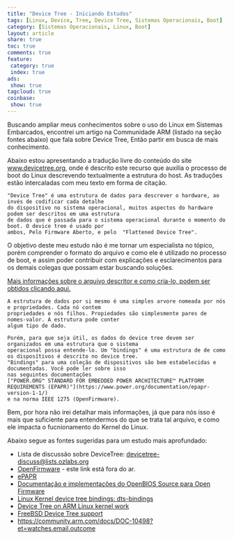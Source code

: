```yaml
---
title: "Device Tree - Iniciando Estudos" 
tags: [Linux, Device, Tree, Device Tree, Sistemas Operacionais, Boot]
category: [Sistemas Operacionais, Linux, Boot]
layout: article
share: true
toc: true
comments: true
feature:
 category: true
 index: true
ads: 
 show: true
tagcloud: true
coinbase:
 show: true
---
```

Buscando ampliar meus conhecimentos sobre o uso do Linux em Sistemas Embarcados, 
encontrei um artigo na Communidade ARM (listado na seção fontes abaixo) que fala sobre Device Tree, 
Então partir em busca de mais conhecimento.

<!--more-->

Abaixo estou apresentando a tradução livre do conteúdo do site www.devicetree.org, onde é 
descrito este recurso que auxilia o processo de boot do Linux descrevendo textualmente a estrutura
do host. As traduções estão intercaladas com meu texto em forma de citação.

    "Device Tree" é uma estrutura de dados para descrever o hardware, ao invés de codificar cada detalhe 
    do dispositivo no sistema operacional, muitos aspectos do hardware podem ser descritos em uma estrutura
    de dados que é passada para o sistema operacional durante o momento do boot. O device tree é usado por 
    ambos, Pelo Firmware Aberto, e pelo  "Flattened Device Tree".

O objetivo deste meu estudo não é me tornar um especialista no tópico, porém comprender o formato do arquivo
e como ele é utilizado no processo de boot, e assim poder contribuir com explicações e esclarecimentos para
os demais colegas que possam estar buscando soluções.

[Mais informações sobre o arquivo descritor e como cria-lo, podem ser obtidos clicando aqui.](http://www.devicetree.org/Device_Tree_Usage)

    A estrutura de dados por si mesmo é uma simples arvore nomeada por nós e propriedades. Cada nó contem 
    propriedades e nós filhos. Propiedades são simplesmente pares de nomes-valor. A estrutura pode conter 
    algum tipo de dado.

    Porém, para que seja útil, os dados do device tree devem ser organizados em uma estrutura que o sistema
    operacional possa entende-lo. Um "bindings" é uma estrutura de de como os disposítivos é descrito no device tree.
    "Bindings" para uma coleção de dispositivos são bem estabelecidas e documentadas. Você pode ler sobre isso
    nas seguintes documentações 
    ["POWER.ORG™ STANDARD FOR EMBEDDED POWER ARCHITECTURE™ PLATFORM REQUIREMENTS (EPAPR)"](https://www.power.org/documentation/epapr-version-1-1/)
    e na norma IEEE 1275 (OpenFirmware).

Bem, por hora não irei detalhar mais informações, já que para nós isso é mais que suficiente para entendermos
do que se trata tal arquivo, e como ele impacta o fucnionamento do Kernel do Linux.

Abaixo segue as fontes sugeridas para um estudo mais aprofundado:

  * Lista de discussão sobre DeviceTree: devicetree-discuss@lists.ozlabs.org
  * [OpenFirmware](http://playground.sun.com/1275/home.html) - este link está fora do ar.
  * [ePAPR](http://www.power.org/resources/downloads/Power_ePAPR_APPROVED_v1.0.pdf)
  * [Documentação e implementações do OpenBIOS Source para Open Firmware](OpenBIOS)
  * [Linux Kernel device tree bindings: dts-bindings](http://git.kernel.org/?p=linux/kernel/git/torvalds/linux-2.6.git;a=tree;f=Documentation/powerpc/dts-bindings;h=6096c2cc88a90bfac0b1f0c319689e788817f54a;hb=326ba5010a5429a5a528b268b36a5900d4ab0eba)
  * [Device Tree on ARM Linux kernel work](https://wiki.ubuntu.com/KernelTeam/ARMDeviceTrees)
  * [FreeBSD Device Tree support](http://wiki.freebsd.org/FlattenedDeviceTree)
  * https://community.arm.com/docs/DOC-10498?et=watches.email.outcome
